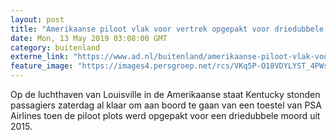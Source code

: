 ```yaml
---
layout: post
title: "Amerikaanse piloot vlak voor vertrek opgepakt voor driedubbele moord"
date: Mon, 13 May 2019 03:08:00 GMT
category: buitenland
externe_link: "https://www.ad.nl/buitenland/amerikaanse-piloot-vlak-voor-vertrek-opgepakt-voor-driedubbele-moord~a29f6858/"
feature_image: "https://images4.persgroep.net/rcs/VKq5P-O18VDYLYST_4PWsNEkxTc/diocontent/148024360/_fitwidth/400/?appId=21791a8992982cd8da851550a453bd7f&quality=0.7"
---
```


Op de luchthaven van Louisville in de Amerikaanse staat Kentucky stonden passagiers zaterdag al klaar om aan boord te gaan van een toestel van PSA Airlines toen de piloot plots werd opgepakt voor een driedubbele moord uit 2015.
